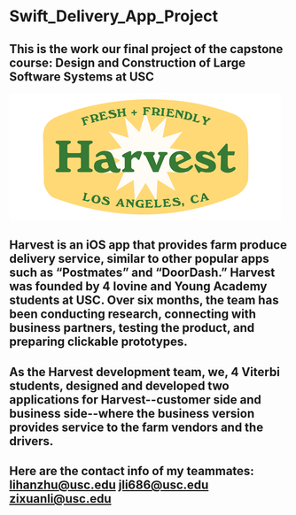 # Swift_Delivery_App_Project
## This is the work our final project of the capstone course: Design and Construction of Large Software Systems at USC
![Picture](harvest_logo.png)
## Harvest is an iOS app that provides farm produce delivery service, similar to other popular apps such as “Postmates” and “DoorDash.” Harvest was founded by 4 Iovine and Young Academy students at USC. Over six months, the team has been conducting research, connecting with business partners, testing the product, and preparing clickable prototypes. 
## As the Harvest development team, we, 4 Viterbi students, designed and developed two applications for Harvest--customer side and business side--where the business version provides service to the farm vendors and the drivers.
## Here are the contact info of my teammates: lihanzhu@usc.edu jli686@usc.edu zixuanli@usc.edu
